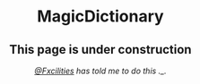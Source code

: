 <h1 align="center">MagicDictionary</h1>

<h2 align="center">This page is under construction</h2>

<p align="center"><i><a href="https://github.com/fxcilities">@Fxcilities</a> has told me to do this ._.</i></p>
